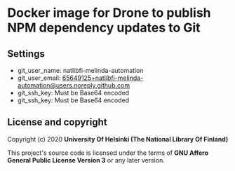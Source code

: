 # Docker image for Drone to publish NPM dependency updates to Git

## Settings
- git_user_name: natlibfi-melinda-automation
- git_user_email: 65649125+natlibfi-melinda-automation@users.noreply.github.com
- git_ssh_key: Must be Base64 encoded
- git_ssh_key: Must be Base64 encoded

## License and copyright

Copyright (c) 2020 **University Of Helsinki (The National Library Of Finland)**

This project's source code is licensed under the terms of **GNU Affero General Public License Version 3** or any later version.